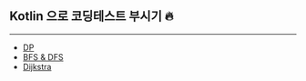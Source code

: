 ## Kotlin 으로 코딩테스트 부시기 🔥
---
- [DP](https://github.com/HyomK/CodingTest/blob/main/Algorithm/Dynamic%20Programing.md)
- [BFS & DFS](https://github.com/HyomK/CodingTest/blob/main/Algorithm/Graph%20Traversal.md)
- [Dijkstra](https://github.com/HyomK/CodingTest/blob/main/Algorithm/Dijkstra.md)
